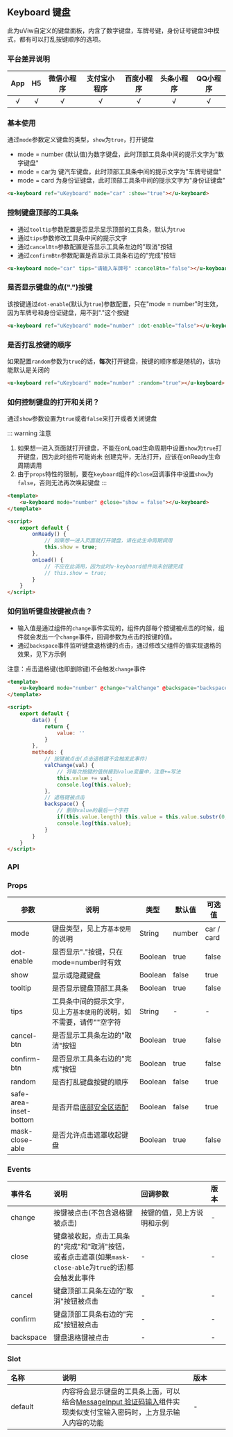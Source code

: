 ## Keyboard 键盘

<demo-model url="/pages/componentsA/keyboard/index"></demo-model>


此为uViw自定义的键盘面板，内含了数字键盘，车牌号键，身份证号键盘3中模式，都有可以打乱按键顺序的选项。

### 平台差异说明

|App|H5|微信小程序|支付宝小程序|百度小程序|头条小程序|QQ小程序|
|:-:|:-:|:-:|:-:|:-:|:-:|:-:|
|√|√|√|√|√|√|√|

### 基本使用

通过`mode`参数定义键盘的类型，`show`为`true`，打开键盘
- mode = number (默认值)为数字键盘，此时顶部工具条中间的提示文字为"数字键盘"
- mode = car为 键汽车键盘，此时顶部工具条中间的提示文字为"车牌号键盘"
- mode = card 为身份证键盘，此时顶部工具条中间的提示文字为"身份证键盘"

```html
<u-keyboard ref="uKeyboard" mode="car" :show="true"></u-keyboard>
```

### 控制键盘顶部的工具条

- 通过`tooltip`参数配置是否显示显示顶部的工具条，默认为`true`
- 通过`tips`参数修改工具条中间的提示文字
- 通过`cancelBtn`参数配置是否显示工具条左边的"取消"按钮
- 通过`confirmBtn`参数配置是否显示工具条右边的"完成"按钮

```html
<u-keyboard mode="car" tips="请输入车牌号" :cancelBtn="false"></u-keyboard>
```

### 是否显示键盘的点(".")按键

该按键通过`dot-enable`(默认为`true`)参数配置，只在"mode = number"时生效，因为车牌号和身份证键盘，用不到"."这个按键

```html
<u-keyboard ref="uKeyboard" mode="number" :dot-enable="false"></u-keyboard>
```

### 是否打乱按键的顺序

如果配置`random`参数为`true`的话，**每次**打开键盘，按键的顺序都是随机的，该功能默认是关闭的

```html
<u-keyboard ref="uKeyboard" mode="number" :random="true"></u-keyboard>
```

### 如何控制键盘的打开和关闭？

通过`show`参数设置为`true`或者`false`来打开或者关闭键盘

::: warning 注意
1. 如果想一进入页面就打开键盘，不能在onLoad生命周期中设置`show`为`true`打开键盘，因为此时组件可能尚未
创建完毕，无法打开，应该在onReady生命周期调用  
2. 由于`props`特性的限制，要在`keyboard`组件的`close`回调事件中设置`show`为`false`，否则无法再次唤起键盘
:::

```html
<template>
	<u-keyboard mode="number" @close="show = false"></u-keyboard>
</template>

<script>
	export default {
		onReady() {
			// 如果想一进入页面就打开键盘，请在此生命周期调用
			this.show = true;
		},
		onLoad() {
			// 不应在此调用，因为此时u-keyboard组件尚未创建完成
			// this.show = true;
		}
	}
</script>
```

### 如何监听键盘按键被点击？

- 输入值是通过组件的`change`事件实现的，组件内部每个按键被点击的时候，组件就会发出一个`change`事件，回调参数为点击的按键的值。  
- 通过`backspace`事件监听键盘退格键的点击，通过修改父组件的值实现退格的效果，见下方示例

注意：点击退格键(也即删除键)不会触发`change`事件

```html
<template>
	<u-keyboard mode="number" @change="valChange" @backspace="backspace"></u-keyboard>
</template>

<script>
	export default {
		data() {
			return {
				value: ''
			}
		},
		methods: {
			// 按键被点击(点击退格键不会触发此事件)
			valChange(val) {
				// 将每次按键的值拼接到value变量中，注意+=写法
				this.value += val;
				console.log(this.value);
			},
			// 退格键被点击
			backspace() {
				// 删除value的最后一个字符
				if(this.value.length) this.value = this.value.substr(0, this.value.length - 1);
				console.log(this.value);
			}
		}
	}
</script>
```

### API

### Props

| 参数      | 说明        | 类型     |  默认值  |  可选值   |
|-----------|-----------|----------|----------|---------|
| mode | 键盘类型，见上方`基本使用`的说明  | String | number | car / card |
| dot-enable | 是否显示"."按键，只在mode=number时有效 | Boolean  | true | false |
| show | 显示或隐藏键盘 | Boolean  | false | true |
| tooltip | 是否显示键盘顶部工具条 | Boolean  | true | false |
| tips | 工具条中间的提示文字，见上方`基本使用`的说明，如不需要，请传""空字符 | String  | - | - |
| cancel-btn | 是否显示工具条左边的"取消"按钮 | Boolean  | true | false |
| confirm-btn | 是否显示工具条右边的"完成"按钮 | Boolean  | true | false |
| random | 是否打乱键盘按键的顺序 | Boolean  | false | true |
| safe-area-inset-bottom | 是否开启[底部安全区适配](/components/safeAreaInset.html#关于uview某些组件safe-area-inset参数的说明) | Boolean  | false | true |
| mask-close-able | 是否允许点击遮罩收起键盘 | Boolean  | true | false |

### Events

|事件名|说明|回调参数|版本|
|:-|:-|:-|:-|
| change | 按键被点击(不包含退格键被点击) | 按键的值，见上方说明和示例 | - |
| close | 键盘被收起，点击工具条的"完成"和"取消"按钮，或者点击遮罩(如果`mask-close-able`为`true`的话)都会触发此事件 | - | - |
| cancel | 键盘顶部工具条左边的"取消"按钮被点击 | - | - |
| confirm | 键盘顶部工具条右边的"完成"按钮被点击 | - | - |
| backspace | 键盘退格键被点击 | - | - |

### Slot

|名称|说明|版本|
|:-|:-|:-|
| default | 内容将会显示键盘的工具条上面，可以结合[MessageInput 验证码输入](/components/messageInput.html)组件实现类似支付宝输入密码时，上方显示输入内容的功能 |  - |


<style scoped>
h3[id=props] + table thead tr th:nth-child(2){
	width: 40%;
}

h3[id=events] + table thead tr th:nth-child(2){
	width: 40%;
}

h3[id=slot] + table thead tr th:nth-child(2){
	width: 60%;
}
</style>